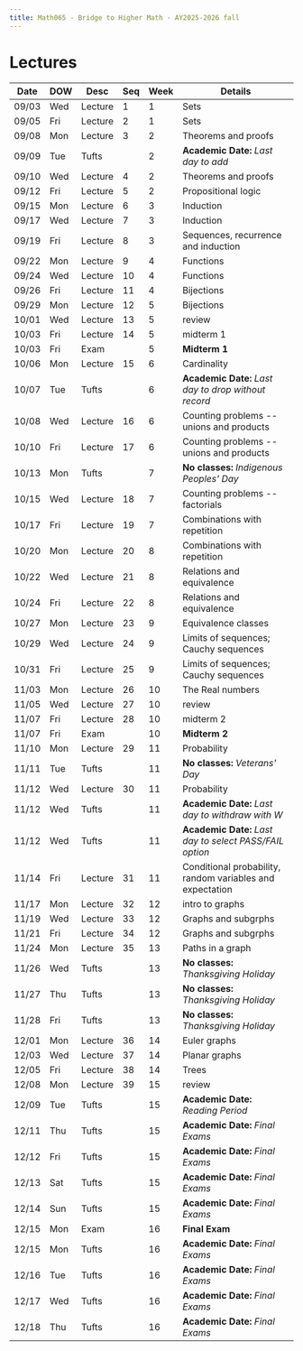 ```yaml
---
title: Math065 - Bridge to Higher Math - AY2025-2026 fall
---
```


# **Lectures**
  

  | Date  | DOW | Desc    | Seq | Week | Details                                                   |
  |-------|-----|---------|-----|------|-----------------------------------------------------------|
  | 09/03 | Wed | Lecture | 1   | 1    | Sets                                                      |
  | 09/05 | Fri | Lecture | 2   | 1    | Sets                                                      |
  | 09/08 | Mon | Lecture | 3   | 2    | Theorems and proofs                                       |
  | 09/09 | Tue | Tufts   |     | 2    | **Academic Date:** *Last day to add*                      |
  | 09/10 | Wed | Lecture | 4   | 2    | Theorems and proofs                                       |
  | 09/12 | Fri | Lecture | 5   | 2    | Propositional logic                                       |
  | 09/15 | Mon | Lecture | 6   | 3    | Induction                                                 |
  | 09/17 | Wed | Lecture | 7   | 3    | Induction                                                 |
  | 09/19 | Fri | Lecture | 8   | 3    | Sequences, recurrence and induction                       |
  | 09/22 | Mon | Lecture | 9   | 4    | Functions                                                 |
  | 09/24 | Wed | Lecture | 10  | 4    | Functions                                                 |
  | 09/26 | Fri | Lecture | 11  | 4    | Bijections                                                |
  | 09/29 | Mon | Lecture | 12  | 5    | Bijections                                                |
  | 10/01 | Wed | Lecture | 13  | 5    | review                                                    |
  | 10/03 | Fri | Lecture | 14  | 5    | midterm 1                                                 |
  | 10/03 | Fri | Exam    |     | 5    | **Midterm 1**                                             |
  | 10/06 | Mon | Lecture | 15  | 6    | Cardinality                                               |
  | 10/07 | Tue | Tufts   |     | 6    | **Academic Date:** *Last day to drop without record*      |
  | 10/08 | Wed | Lecture | 16  | 6    | Counting problems -- unions and products                  |
  | 10/10 | Fri | Lecture | 17  | 6    | Counting problems -- unions and products                  |
  | 10/13 | Mon | Tufts   |     | 7    | **No classes:** *Indigenous Peoples' Day*                 |
  | 10/15 | Wed | Lecture | 18  | 7    | Counting problems -- factorials                           |
  | 10/17 | Fri | Lecture | 19  | 7    | Combinations with repetition                              |
  | 10/20 | Mon | Lecture | 20  | 8    | Combinations with repetition                              |
  | 10/22 | Wed | Lecture | 21  | 8    | Relations and equivalence                                 |
  | 10/24 | Fri | Lecture | 22  | 8    | Relations and equivalence                                 |
  | 10/27 | Mon | Lecture | 23  | 9    | Equivalence classes                                       |
  | 10/29 | Wed | Lecture | 24  | 9    | Limits of sequences; Cauchy sequences                     |
  | 10/31 | Fri | Lecture | 25  | 9    | Limits of sequences; Cauchy sequences                     |
  | 11/03 | Mon | Lecture | 26  | 10   | The Real numbers                                          |
  | 11/05 | Wed | Lecture | 27  | 10   | review                                                    |
  | 11/07 | Fri | Lecture | 28  | 10   | midterm 2                                                 |
  | 11/07 | Fri | Exam    |     | 10   | **Midterm 2**                                             |
  | 11/10 | Mon | Lecture | 29  | 11   | Probability                                               |
  | 11/11 | Tue | Tufts   |     | 11   | **No classes:** *Veterans' Day*                           |
  | 11/12 | Wed | Lecture | 30  | 11   | Probability                                               |
  | 11/12 | Wed | Tufts   |     | 11   | **Academic Date:** *Last day to withdraw with W*          |
  | 11/12 | Wed | Tufts   |     | 11   | **Academic Date:** *Last day to select PASS/FAIL option*  |
  | 11/14 | Fri | Lecture | 31  | 11   | Conditional probability, random variables and expectation |
  | 11/17 | Mon | Lecture | 32  | 12   | intro to graphs                                           |
  | 11/19 | Wed | Lecture | 33  | 12   | Graphs and subgrphs                                       |
  | 11/21 | Fri | Lecture | 34  | 12   | Graphs and subgrphs                                       |
  | 11/24 | Mon | Lecture | 35  | 13   | Paths in a graph                                          |
  | 11/26 | Wed | Tufts   |     | 13   | **No classes:** *Thanksgiving Holiday*                    |
  | 11/27 | Thu | Tufts   |     | 13   | **No classes:** *Thanksgiving Holiday*                    |
  | 11/28 | Fri | Tufts   |     | 13   | **No classes:** *Thanksgiving Holiday*                    |
  | 12/01 | Mon | Lecture | 36  | 14   | Euler graphs                                              |
  | 12/03 | Wed | Lecture | 37  | 14   | Planar graphs                                             |
  | 12/05 | Fri | Lecture | 38  | 14   | Trees                                                     |
  | 12/08 | Mon | Lecture | 39  | 15   | review                                                    |
  | 12/09 | Tue | Tufts   |     | 15   | **Academic Date:** *Reading Period*                       |
  | 12/11 | Thu | Tufts   |     | 15   | **Academic Date:** *Final Exams*                          |
  | 12/12 | Fri | Tufts   |     | 15   | **Academic Date:** *Final Exams*                          |
  | 12/13 | Sat | Tufts   |     | 15   | **Academic Date:** *Final Exams*                          |
  | 12/14 | Sun | Tufts   |     | 15   | **Academic Date:** *Final Exams*                          |
  | 12/15 | Mon | Exam    |     | 16   | **Final Exam**                                            |
  | 12/15 | Mon | Tufts   |     | 16   | **Academic Date:** *Final Exams*                          |
  | 12/16 | Tue | Tufts   |     | 16   | **Academic Date:** *Final Exams*                          |
  | 12/17 | Wed | Tufts   |     | 16   | **Academic Date:** *Final Exams*                          |
  | 12/18 | Thu | Tufts   |     | 16   | **Academic Date:** *Final Exams*                          |
